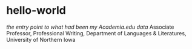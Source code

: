 # hello-world
*the entry point to what had been my Academia.edu data*
Associate Professor, Professional Writing, Department of Languages & Literatures, University of Northern Iowa
